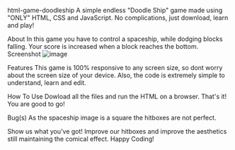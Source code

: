 html-game-doodleship
A simple endless "Doodle Ship" game made using "ONLY" HTML, CSS and JavaScript. No complications, just download, learn and play!

About
In this game you have to control a spaceship, while dodging blocks falling. Your score is increased when a block reaches the bottom.
Screenshot
![image](https://github.com/user-attachments/assets/49b6f212-a134-4983-afb3-3a7350732519)



Features
This game is 100% responsive to any screen size, so dont worry about the screen size of your device. Also, the code is extremely simple to understand, learn and edit.

How To Use
Dowload all the files and run the HTML on a browser. That's it! You are good to go!

Bug(s)
As the spaceship image is a square the hitboxes are not perfect.

Show us what you’ve got!
Improve our hitboxes and improve the aesthetics still maintaining the comical effect. Happy Coding!



